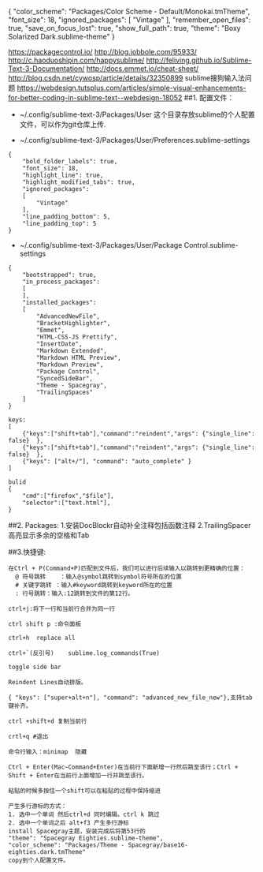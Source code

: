 {
	"color_scheme": "Packages/Color Scheme - Default/Monokai.tmTheme",
	"font_size": 18,
	"ignored_packages":
	[
		"Vintage"
	],
	"remember_open_files": true,
	"save_on_focus_lost": true,
	"show_full_path": true,
	"theme": "Boxy Solarized Dark.sublime-theme"
}










https://packagecontrol.io/
http://blog.jobbole.com/95933/
http://c.haoduoshipin.com/happysublime/
http://feliving.github.io/Sublime-Text-3-Documentation/
http://docs.emmet.io/cheat-sheet/
http://blog.csdn.net/cywosp/article/details/32350899   sublime搜狗输入法问题
https://webdesign.tutsplus.com/articles/simple-visual-enhancements-for-better-coding-in-sublime-text--webdesign-18052
##1. 配置文件：
* ~/.config/sublime-text-3/Packages/User   这个目录存放sublime的个人配置文件，可以作为git仓库上传.

*  ~/.config/sublime-text-3/Packages/User/Preferences.sublime-settings
```
{
	"bold_folder_labels": true,
	"font_size": 18,
	"highlight_line": true,
	"highlight_modified_tabs": true,
	"ignored_packages":
	[
		"Vintage"
	],
	"line_padding_bottom": 5,
	"line_padding_top": 5
}
```

*  ~/.config/sublime-text-3/Packages/User/Package Control.sublime-settings
```
{
	"bootstrapped": true,
	"in_process_packages":
	[
	],
	"installed_packages":
	[
		"AdvancedNewFile",
		"BracketHighlighter",
		"Emmet",
		"HTML-CSS-JS Prettify",
		"InsertDate",
		"Markdown Extended",
		"Markdown HTML Preview",
		"Markdown Preview",
		"Package Control",
		"SyncedSideBar",
		"Theme - Spacegray",
		"TrailingSpaces"
	]
}
```

```
keys:
[
 	{"keys":["shift+tab"],"command":"reindent","args": {"single_line": false}  },
 	{"keys":["shift+tab"],"command":"reindent","args": {"single_line": false}  },
 	{"keys": ["alt+/"], "command": "auto_complete" }
]

bulid
{
	"cmd":["firefox","$file"],
	"selector":["text.html"],
}
```

##2. Packages:
1.安装DocBlockr自动补全注释包括函数注释
2.TrailingSpacer 高亮显示多余的空格和Tab

##3.快捷键:
```
在Ctrl + P(Command+P)匹配到文件后，我们可以进行后续输入以跳转到更精确的位置：
  @ 符号跳转    ：输入@symbol跳转到symbol符号所在的位置
  # 关键字跳转 ：输入#keyword跳转到keyword所在的位置
  : 行号跳转：输入:12跳转到文件的第12行。

ctrl+j:将下一行和当前行合并为同一行

ctrl shift p :命令面板

ctrl+h  replace all

ctrl+`(反引号)    sublime.log_commands(True)

toggle side bar

Reindent Lines自动排版。

{ "keys": ["super+alt+n"], "command": "advanced_new_file_new"},支持tab键补齐。

ctrl +shift+d 复制当前行

crtl+q #退出

命令行输入：minimap  隐藏

Ctrl + Enter(Mac~Command+Enter)在当前行下面新增一行然后跳至该行；Ctrl + Shift + Enter在当前行上面增加一行并跳至该行。

粘贴的时候多按住一个shift可以在粘贴的过程中保持缩进

产生多行游标的方式：
1. 选中一个单词 然后ctrl+d 同时编辑。ctrl k 跳过
2. 选中一个单词之后 alt+f3 产生多行游标
install Spacegray主题，安装完成后将第53行的
"theme": "Spacegray Eighties.sublime-theme",
"color_scheme": "Packages/Theme - Spacegray/base16-eighties.dark.tmTheme"
copy到个人配置文件。
```
